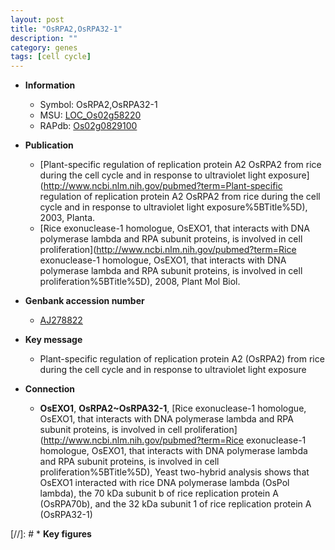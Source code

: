 ```yaml
---
layout: post
title: "OsRPA2,OsRPA32-1"
description: ""
category: genes
tags: [cell cycle]
---
```


* **Information**  
    + Symbol: OsRPA2,OsRPA32-1  
    + MSU: [LOC_Os02g58220](http://rice.uga.edu/cgi-bin/ORF_infopage.cgi?orf=LOC_Os02g58220)  
    + RAPdb: [Os02g0829100](https://rapdb.dna.affrc.go.jp/locus/?name=Os02g0829100)  

* **Publication**  
    + [Plant-specific regulation of replication protein A2 OsRPA2 from rice during the cell cycle and in response to ultraviolet light exposure](http://www.ncbi.nlm.nih.gov/pubmed?term=Plant-specific regulation of replication protein A2 OsRPA2 from rice during the cell cycle and in response to ultraviolet light exposure%5BTitle%5D), 2003, Planta.
    + [Rice exonuclease-1 homologue, OsEXO1, that interacts with DNA polymerase lambda and RPA subunit proteins, is involved in cell proliferation](http://www.ncbi.nlm.nih.gov/pubmed?term=Rice exonuclease-1 homologue, OsEXO1, that interacts with DNA polymerase lambda and RPA subunit proteins, is involved in cell proliferation%5BTitle%5D), 2008, Plant Mol Biol.

* **Genbank accession number**  
    + [AJ278822](http://www.ncbi.nlm.nih.gov/nuccore/AJ278822)

* **Key message**  
    + Plant-specific regulation of replication protein A2 (OsRPA2) from rice during the cell cycle and in response to ultraviolet light exposure

* **Connection**  
    + __OsEXO1__, __OsRPA2~OsRPA32-1__, [Rice exonuclease-1 homologue, OsEXO1, that interacts with DNA polymerase lambda and RPA subunit proteins, is involved in cell proliferation](http://www.ncbi.nlm.nih.gov/pubmed?term=Rice exonuclease-1 homologue, OsEXO1, that interacts with DNA polymerase lambda and RPA subunit proteins, is involved in cell proliferation%5BTitle%5D), Yeast two-hybrid analysis shows that OsEXO1 interacted with rice DNA polymerase lambda (OsPol lambda), the 70 kDa subunit b of rice replication protein A (OsRPA70b), and the 32 kDa subunit 1 of rice replication protein A (OsRPA32-1)

[//]: # * **Key figures**  


